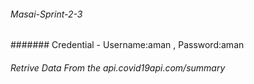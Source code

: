 ###### Masai-Sprint-2-3
####### Credential - Username:aman , Password:aman
###### Retrive Data From the api.covid19api.com/summary
